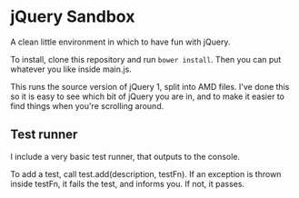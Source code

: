 

# jQuery Sandbox

A clean little environment in which to have fun with jQuery.

To install, clone this repository and run `bower install`. Then you can
put whatever you like inside main.js.

This runs the source version of jQuery 1, split into AMD files. I've
done this so it is easy to see which bit of jQuery you are in, and to
make it easier to find things when you're scrolling around.

## Test runner

I include a very basic test runner, that outputs to the console.

To add a test, call test.add(description, testFn). If an exception is
thrown inside testFn, it fails the test, and informs you. If not, it
passes.

